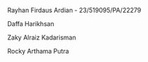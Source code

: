 Rayhan Firdaus Ardian - 23/519095/PA/22279

Daffa Harikhsan

Zaky Alraiz Kadarisman

Rocky Arthama Putra

